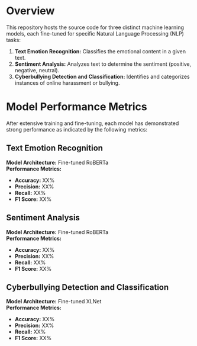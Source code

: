 # Overview
This repository hosts the source code for three distinct machine learning models, each fine-tuned for specific Natural Language Processing (NLP) tasks:

1. **Text Emotion Recognition:** Classifies the emotional content in a given text.
2. **Sentiment Analysis:** Analyzes text to determine the sentiment (positive, negative, neutral).
3. **Cyberbullying Detection and Classification:** Identifies and categorizes instances of online harassment or bullying.

# Model Performance Metrics
After extensive training and fine-tuning, each model has demonstrated strong performance as indicated by the following metrics:

## Text Emotion Recognition

**Model Architecture:** Fine-tuned RoBERTa  
**Performance Metrics:**  
- **Accuracy:** XX%  
- **Precision:** XX%  
- **Recall:** XX%  
- **F1 Score:** XX%   

## Sentiment Analysis

**Model Architecture:** Fine-tuned RoBERTa   
**Performance Metrics:**  
- **Accuracy:** XX%  
- **Precision:** XX%  
- **Recall:** XX%  
- **F1 Score:** XX%  

## Cyberbullying Detection and Classification

**Model Architecture:** Fine-tuned XLNet  
**Performance Metrics:**  
- **Accuracy:** XX%  
- **Precision:** XX%  
- **Recall:** XX%  
- **F1 Score:** XX%  
